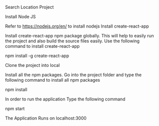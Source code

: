 Search Location Project


Install Node JS

Refer to https://nodejs.org/en/ to install nodejs
Install create-react-app

Install create-react-app npm package globally. This will help to easily run the project and also build the source files easily. Use the following command to install create-react-app

npm install -g create-react-app

Clone the project into local

Install all the npm packages. Go into the project folder and type the following command to install all npm packages

npm install

In order to run the application Type the following command

npm start

The Application Runs on localhost:3000

